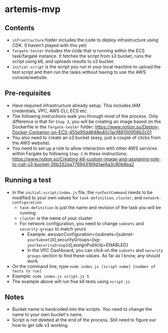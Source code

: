 # artemis-mvp
## Contents
- `infrastructure` folder includes the code to deploy infrastructure using CDK. (I haven't played with this yet)
- `fargate-tester` includes the code that is running within the ECS task/fargate instance. It fetches the script from s3 bucket, runs the script using k6, and uploads results to s3 bucket.
- `initial-script` is the script you run in your local machine to upload the test script and then run the tasks without having to use the AWS console/website.
## Pre-requisites
- Have required infrastructure already setup. This includes IAM credentials, VPC, AWS CLI, ECS etc. 
- The following instructions walk you through most of the process. Only difference is that for `Step 3`, you will be creating an image based on the Dockerfile in the `fargate-tester` folder: https://www.notion.so/Deploy-Docker-Container-on-ECS-455e95dd648e40c1acf88100956b2c01 
- You also need to create an s3 bucket (easy, just a couple of clicks from the AWS website).
- You need to set up a role to allow interaction with other AWS services within Fargate by following `Step 2` in these instructions: https://www.notion.so/Creating-k6-custom-image-and-assigning-role-to-call-s3-bucket-26b332ea776943169d1ae6a3c80b8ea2
## Running a test
- In the `initial-script/index.js` file, the `runTestCommand` needs to be modified to your own values for `task-definition`, `cluster`, and `network-configuration`
  - `task-definition` is just the name and revision of the task you will be running
  - `cluster` is the name of your cluster
  - For network configuration, you need to change `subnets` and `security-groups` to match yours
    - Example: awsvpcConfiguration={subnets=[subnet-`yourSubnetID`],securityGroups=[sg-`yourSecurityGroupId`],assignPublicIp=ENABLED}
    - In the VPC Dashboard, you can click on the `subnets` and `security groups` section to find these values. As far as I know, any should work.
- On the command line, type `node index.js [script name] [number of tests to run]`
- Example: `node index.js script.js 5`
- The example above will run five k6 tests using `script.js`
## Notes
- Bucket name is hardcoded into the scripts. You need to change the name to your own bucket's name.
- Script is not deleted at the end of the process. Still need to figure our how to get sdk v3 working.